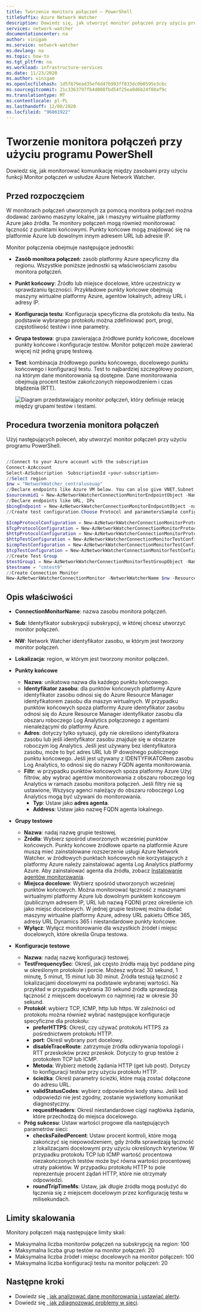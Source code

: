```yaml
---
title: Tworzenie monitora połączeń — PowerShell
titleSuffix: Azure Network Watcher
description: Dowiedz się, jak utworzyć monitor połączeń przy użyciu programu PowerShell.
services: network-watcher
documentationcenter: na
author: vinigam
ms.service: network-watcher
ms.devlang: na
ms.topic: how-to
ms.tgt_pltfrm: na
ms.workload: infrastructure-services
ms.date: 11/23/2020
ms.author: vinigam
ms.openlocfilehash: 1d5f879ead35ef6d47b993ff833dc0b0595e3c6c
ms.sourcegitcommit: 21c3363797fb4d008fbd54f25ea0d6b24f88af9c
ms.translationtype: MT
ms.contentlocale: pl-PL
ms.lasthandoff: 12/08/2020
ms.locfileid: "96861922"
---
```

# <a name="create-a-connection-monitor-by-using-powershell"></a>Tworzenie monitora połączeń przy użyciu programu PowerShell

Dowiedz się, jak monitorować komunikację między zasobami przy użyciu funkcji Monitor połączeń w usłudze Azure Network Watcher.


## <a name="before-you-begin"></a>Przed rozpoczęciem

W monitorach połączeń utworzonych za pomocą monitora połączeń można dodawać zarówno maszyny lokalne, jak i maszyny wirtualne platformy Azure jako źródła. Te monitory połączeń mogą również monitorować łączność z punktami końcowymi. Punkty końcowe mogą znajdować się na platformie Azure lub dowolnym innym adresem URL lub adresie IP.

Monitor połączenia obejmuje następujące jednostki:

* **Zasób monitora połączeń**: zasób platformy Azure specyficzny dla regionu. Wszystkie poniższe jednostki są właściwościami zasobu monitora połączeń.
* **Punkt końcowy**: Źródło lub miejsce docelowe, które uczestniczy w sprawdzaniu łączności. Przykładowe punkty końcowe obejmują maszyny wirtualne platformy Azure, agentów lokalnych, adresy URL i adresy IP.
* **Konfiguracja testu**: Konfiguracja specyficzna dla protokołu dla testu. Na podstawie wybranego protokołu można zdefiniować port, progi, częstotliwość testów i inne parametry.
* **Grupa testowa**: grupa zawierająca źródłowe punkty końcowe, docelowe punkty końcowe i konfiguracje testów. Monitor połączeń może zawierać więcej niż jedną grupę testową.
* **Test**: kombinacja źródłowego punktu końcowego, docelowego punktu końcowego i konfiguracji testu. Test to najbardziej szczegółowy poziom, na którym dane monitorowania są dostępne. Dane monitorowania obejmują procent testów zakończonych niepowodzeniem i czas błądzenia (RTT).

    ![Diagram przedstawiający monitor połączeń, który definiuje relację między grupami testów i testami.](./media/connection-monitor-2-preview/cm-tg-2.png)

## <a name="steps-to-create-a-connection-monitor"></a>Procedura tworzenia monitora połączeń

Użyj następujących poleceń, aby utworzyć monitor połączeń przy użyciu programu PowerShell.

```powershell

//Connect to your Azure account with the subscription
Connect-AzAccount
Select-AzSubscription -SubscriptionId <your-subscription>
//Select region
$nw = "NetworkWatcher_centraluseuap"
//Declare endpoints like Azure VM below. You can also give VNET,Subnet,Log Analytics workspace
$sourcevmid1 = New-AzNetworkWatcherConnectionMonitorEndpointObject -Name MyAzureVm -ResourceID /subscriptions/<your-subscription>/resourceGroups/<your resourceGroup>/providers/Microsoft.Compute/virtualMachines/<vm-name>
//Declare endpoints like URL, IPs
$bingEndpoint = New-AzNetworkWatcherConnectionMonitorEndpointObject -name Bing -Address www.bing.com # Destination URL
//Create test configuration.Choose Protocol and parametersSample configs below.

$IcmpProtocolConfiguration = New-AzNetworkWatcherConnectionMonitorProtocolConfigurationObject -IcmpProtocol
$TcpProtocolConfiguration = New-AzNetworkWatcherConnectionMonitorProtocolConfigurationObject -TcpProtocol -Port 80
$httpProtocolConfiguration = New-AzNetworkWatcherConnectionMonitorProtocolConfigurationObject -HttpProtocol -Port 443 -Method GET -RequestHeader @{Allow = "GET"} -ValidStatusCodeRange 2xx, 300-308 -PreferHTTPS
$httpTestConfiguration = New-AzNetworkWatcherConnectionMonitorTestConfigurationObject -Name http-tc -TestFrequencySec 60 -ProtocolConfiguration $httpProtocolConfiguration -SuccessThresholdChecksFailedPercent 20 -SuccessThresholdRoundTripTimeMs 30
$icmpTestConfiguration = New-AzNetworkWatcherConnectionMonitorTestConfigurationObject -Name icmp-tc -TestFrequencySec 30 -ProtocolConfiguration $icmpProtocolConfiguration -SuccessThresholdChecksFailedPercent 5 -SuccessThresholdRoundTripTimeMs 500
$tcpTestConfiguration = New-AzNetworkWatcherConnectionMonitorTestConfigurationObject -Name tcp-tc -TestFrequencySec 60 -ProtocolConfiguration $TcpProtocolConfiguration -SuccessThresholdChecksFailedPercent 20 -SuccessThresholdRoundTripTimeMs 30
//Create Test Group
$testGroup1 = New-AzNetworkWatcherConnectionMonitorTestGroupObject -Name testGroup1 -TestConfiguration $httpTestConfiguration, $tcpTestConfiguration, $icmpTestConfiguration -Source $sourcevmid1 -Destination $bingEndpoint,
$testname = "cmtest9"
//Create Connection Monitor
New-AzNetworkWatcherConnectionMonitor -NetworkWatcherName $nw -ResourceGroupName NetworkWatcherRG -Name $testname -TestGroup $testGroup1

```

## <a name="description-of-properties"></a>Opis właściwości

* **ConnectionMonitorName**: nazwa zasobu monitora połączeń.

* **Sub**: Identyfikator subskrypcji subskrypcji, w której chcesz utworzyć monitor połączeń.

* **NW**: Network Watcher identyfikator zasobu, w którym jest tworzony monitor połączeń.

* **Lokalizacja**: region, w którym jest tworzony monitor połączeń.

* **Punkty końcowe**
    * **Nazwa**: unikatowa nazwa dla każdego punktu końcowego.
    * **Identyfikator zasobu**: dla punktów końcowych platformy Azure identyfikator zasobu odnosi się do Azure Resource Manager identyfikatorem zasobu dla maszyn wirtualnych. W przypadku punktów końcowych spoza platformy Azure identyfikator zasobu odnosi się do Azure Resource Manager identyfikator zasobu dla obszaru roboczego Log Analytics połączonego z agentami nienależącymi do platformy Azure.
    * **Adres**: dotyczy tylko sytuacji, gdy nie określono identyfikatora zasobu lub jeśli identyfikator zasobu znajduje się w obszarze roboczym log Analytics. Jeśli jest używany bez identyfikatora zasobu, może to być adres URL lub IP dowolnego publicznego punktu końcowego. Jeśli jest używany z IDENTYFIKATORem zasobu Log Analytics, to odnosi się do nazwy FQDN agenta monitorowania.
    * **Filtr**: w przypadku punktów końcowych spoza platformy Azure Użyj filtrów, aby wybrać agentów monitorowania z obszaru roboczego log Analytics w ramach zasobu monitora połączeń. Jeśli filtry nie są ustawione, Wszyscy agenci należący do obszaru roboczego Log Analytics mogą być używani do monitorowania.
        * **Typ**: Ustaw jako **adres agenta**.
        * **Address**: Ustaw jako nazwę FQDN agenta lokalnego.

* **Grupy testowe**
    * **Nazwa**: nadaj nazwę grupie testowej.
    * **Źródła**: Wybierz spośród utworzonych wcześniej punktów końcowych. Punkty końcowe źródłowe oparte na platformie Azure muszą mieć zainstalowane rozszerzenie usługi Azure Network Watcher. w źródłowych punktach końcowych nie korzystających z platformy Azure należy zainstalować agenta Log Analytics platformy Azure. Aby zainstalować agenta dla źródła, zobacz [Instalowanie agentów monitorowania](./connection-monitor-overview.md#install-monitoring-agents).
    * **Miejsca docelowe**: Wybierz spośród utworzonych wcześniej punktów końcowych. Można monitorować łączność z maszynami wirtualnymi platformy Azure lub dowolnym punktem końcowym (publicznym adresem IP, URL lub nazwą FQDN) przez określenie ich jako miejsc docelowych. W jednej grupie testowej można dodać maszyny wirtualne platformy Azure, adresy URL pakietu Office 365, adresy URL Dynamics 365 i niestandardowe punkty końcowe.
    * **Wyłącz**: Wyłącz monitorowanie dla wszystkich źródeł i miejsc docelowych, które określa Grupa testowa.

* **Konfiguracje testowe**
    * **Nazwa**: nadaj nazwę konfiguracji testowej.
    * **TestFrequencySec**: Określ, jak często źródła mają być poddane ping w określonym protokole i porcie. Możesz wybrać 30 sekund, 1 minutę, 5 minut, 15 minut lub 30 minut. Źródła testują łączność z lokalizacjami docelowymi na podstawie wybranej wartości. Na przykład w przypadku wybrania 30 sekund źródła sprawdzają łączność z miejscem docelowym co najmniej raz w okresie 30 sekund.
    * **Protokół**: wybierz TCP, ICMP, http lub https. W zależności od protokołu można również wybrać następujące konfiguracje specyficzne dla protokołu:
        * **preferHTTPS**: Określ, czy używać protokołu HTTPS za pośrednictwem protokołu HTTP.
        * **port**: Określ wybrany port docelowy.
        * **disableTraceRoute**: zatrzymuje źródła odkrywania topologii i RTT przeskoków przez przeskok. Dotyczy to grup testów z protokołem TCP lub ICMP.
        * **Metoda**: Wybierz metodę żądania HTTP (get lub post). Dotyczy to konfiguracji testów przy użyciu protokołu HTTP.
        * **ścieżka**: Określ parametry ścieżki, które mają zostać dołączone do adresu URL.
        * **validStatusCodes**: wybierz odpowiednie kody stanu. Jeśli kod odpowiedzi nie jest zgodny, zostanie wyświetlony komunikat diagnostyczny.
        * **requestHeaders**: Określ niestandardowe ciągi nagłówka żądania, które przechodzą do miejsca docelowego.
    * **Próg sukcesu**: Ustaw wartości progowe dla następujących parametrów sieci:
        * **checksFailedPercent**: Ustaw procent kontroli, które mogą zakończyć się niepowodzeniem, gdy źródła sprawdzają łączność z lokalizacjami docelowymi przy użyciu określonych kryteriów. W przypadku protokołu TCP lub ICMP wartość procentowa niezakończonych testów może być równa wartości procentowej utraty pakietów. W przypadku protokołu HTTP to pole reprezentuje procent żądań HTTP, które nie otrzymały odpowiedzi.
        * **roundTripTimeMs**: Ustaw, jak długie źródła mogą posłużyć do łączenia się z miejscem docelowym przez konfigurację testu w milisekundach.

## <a name="scale-limits"></a>Limity skalowania

Monitory połączeń mają następujące limity skali:

* Maksymalna liczba monitorów połączeń na subskrypcję na region: 100
* Maksymalna liczba grup testów na monitor połączeń: 20
* Maksymalna liczba źródeł i miejsc docelowych na monitor połączeń: 100
* Maksymalna liczba konfiguracji testu na monitor połączeń: 20

## <a name="next-steps"></a>Następne kroki

* Dowiedz się [, jak analizować dane monitorowania i ustawiać alerty](./connection-monitor-overview.md#analyze-monitoring-data-and-set-alerts).
* Dowiedz się [, jak zdiagnozować problemy w sieci](./connection-monitor-overview.md#diagnose-issues-in-your-network).